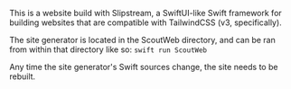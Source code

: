 This is a website build with Slipstream, a SwiftUI-like Swift framework for building websites that are compatible with TailwindCSS (v3, specifically).

The site generator is located in the ScoutWeb directory, and can be ran from within that directory like so: `swift run ScoutWeb`

Any time the site generator's Swift sources change, the site needs to be rebuilt.
